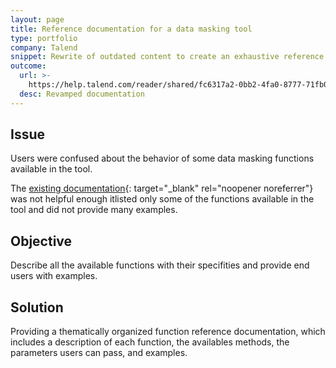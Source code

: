 ```yaml
---
layout: page
title: Reference documentation for a data masking tool
type: portfolio
company: Talend
snippet: Rewrite of outdated content to create an exhaustive reference documentation
outcome:
  url: >-
    https://help.talend.com/reader/shared/fc6317a2-0bb2-4fa0-8777-71fb0b09c67c/root
  desc: Revamped documentation
---
```


## Issue

Users were confused about the behavior of some data masking functions available in the tool.

The [existing documentation](https://help.talend.com/reader/shared/960d161d-f6b3-41ed-b32e-df481bf46012/root){: target="_blank" rel="noopener noreferrer"} was not helpful enough itlisted only some of the functions available in the tool and did not provide many examples.

## Objective

Describe all the available functions with their specifities and provide end users with examples.

## Solution

Providing a thematically organized function reference documentation, which includes a description of each function, the availables methods, the parameters users can pass, and examples.

